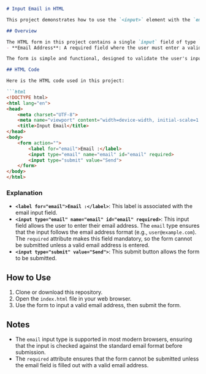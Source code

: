 ```markdown
# Input Email in HTML

This project demonstrates how to use the `<input>` element with the `email` type in an HTML form. The `email` input type is used to capture a user's email address, ensuring that the input adheres to the standard format of an email address.

## Overview

The HTML form in this project contains a single `input` field of type `email`:
- **Email Address**: A required field where the user must enter a valid email address.

The form is simple and functional, designed to validate the user's input to ensure it is a properly formatted email address before submission. This is commonly used in contact forms, registration forms, or any other scenario where an email address is needed.

## HTML Code

Here is the HTML code used in this project:

```html
<!DOCTYPE html>
<html lang="en">
<head>
    <meta charset="UTF-8">
    <meta name="viewport" content="width=device-width, initial-scale=1.0">
    <title>Input Email</title>
</head>
<body>
    <form action="">
        <label for="email">Email :</label>
        <input type="email" name="email" id="email" required>
        <input type="submit" value="Send">
    </form>
</body>
</html>
```

### Explanation

- **`<label for="email">Email :</label>`**: This label is associated with the email input field.
- **`<input type="email" name="email" id="email" required>`**: This input field allows the user to enter their email address. The `email` type ensures that the input follows the email address format (e.g., `user@example.com`). The `required` attribute makes this field mandatory, so the form cannot be submitted unless a valid email address is entered.
- **`<input type="submit" value="Send">`**: This submit button allows the form to be submitted.

## How to Use

1. Clone or download this repository.
2. Open the `index.html` file in your web browser.
3. Use the form to input a valid email address, then submit the form.

## Notes

- The `email` input type is supported in most modern browsers, ensuring that the input is checked against the standard email format before submission.
- The `required` attribute ensures that the form cannot be submitted unless the email field is filled out with a valid email address.
